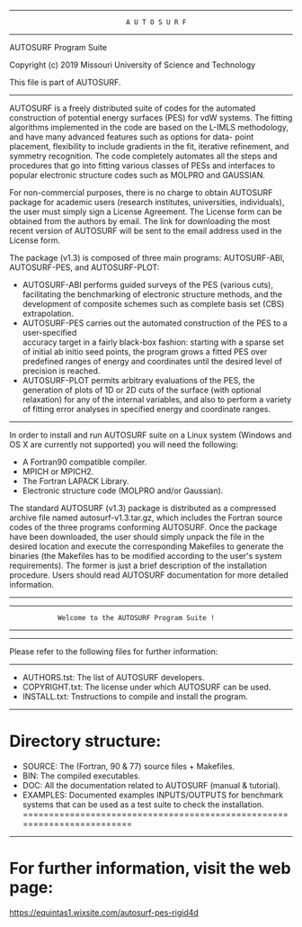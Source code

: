 
-----------------------------------------------------------------------------------

                                 A U T O S U R F      
                                 
-----------------------------------------------------------------------------------

   AUTOSURF Program Suite

   Copyright (c) 2019 Missouri University of Science and Technology

   This file is part of AUTOSURF.
   
-----------------------------------------------------------------------------------

 AUTOSURF is a freely distributed suite of codes for the automated construction of potential 
 energy surfaces (PES) for vdW systems. The fitting algorithms implemented in the code are 
 based on the L-IMLS methodology, and have many advanced features such as options for data-
 point placement, flexibility to include gradients in the fit, iterative refinement, and 
 symmetry recognition. The code completely automates all the steps and procedures that go 
 into fitting various classes of PESs and interfaces to popular electronic structure codes 
 such as MOLPRO and GAUSSIAN. 

 For non-commercial purposes, there is no charge to obtain AUTOSURF package for academic 
 users (research institutes, universities, individuals), the user must simply sign a License 
 Agreement. The License form can be obtained from the authors by email. The link for 
 downloading the most recent version of AUTOSURF will be sent to the email address used in 
 the License form.

 The package (v1.3) is composed of three main programs: AUTOSURF-ABI, AUTOSURF-PES, and 
 AUTOSURF-PLOT:
 * AUTOSURF-ABI performs guided surveys of the PES (various cuts), facilitating 
 the benchmarking of electronic structure methods, and the development of composite 
 schemes such as complete basis set (CBS) extrapolation.
 * AUTOSURF-PES carries out the automated construction of the PES to a user-specified     
 accuracy target in a fairly black-box fashion: starting with a sparse 
 set of initial ab initio seed points, the program grows a fitted PES over 
 predefined ranges of energy and coordinates until the desired level of precision 
 is reached. 
 * AUTOSURF-PLOT permits arbitrary evaluations of the PES, the generation of 
 plots of 1D or 2D cuts of the surface (with optional relaxation) for any of the 
 internal variables, and also to perform a variety of fitting error analyses in 
 specified energy and coordinate ranges.

-----------------------------------------------------------------------------------

 In order to install and run AUTOSURF suite on a Linux system (Windows and OS X 
 are currently not supported) you will need the following:
 
 * A Fortran90 compatible compiler.
 * MPICH or MPICH2.
 * The Fortran LAPACK Library.
 * Electronic structure code (MOLPRO and/or Gaussian).

 The standard AUTOSURF (v1.3) package is distributed as a compressed archive file 
 named autosurf-v1.3.tar.gz, which includes the Fortran source codes of the three 
 programs conforming AUTOSURF. Once the package have been downloaded, the user 
 should simply unpack the file in the desired location and execute the corresponding 
 Makefiles to generate the binaries (the Makefiles has to be modified according to 
 the user's system requirements). The former is just a brief description of the 
 installation procedure. Users should read AUTOSURF documentation for more detailed 
 information.

-----------------------------------------------------------------------------------
***********************************************************************************
                Welcome to the AUTOSURF Program Suite !                         
***********************************************************************************

-----------------------------------------------------------------------------------
   Please refer to the following files for further information:
   
-----------------------------------------------------------------------------------
   * AUTHORS.tst:   The list of AUTOSURF developers.
   * COPYRIGHT.txt: The license under which AUTOSURF can be used.
   * INSTALL.txt:   Tnstructions to compile and install the program.
-----------------------------------------------------------------------------------


   Directory structure:
========================================================================
   * SOURCE:        The (Fortran, 90 & 77) source files + Makefiles.
   * BIN:           The compiled executables.
   * DOC:           All the documentation related to AUTOSURF (manual & tutorial).
   * EXAMPLES:      Documented examples INPUTS/OUTPUTS for benchmark systems that 
                    can be used as a test suite to check the installation.
========================================================================

-----------------------------------------------------------------------------------
   For further information, visit the web page:
========================================================================
   https://equintas1.wixsite.com/autosurf-pes-rigid4d


